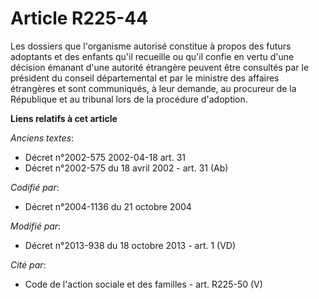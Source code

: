 # Article R225-44

Les dossiers que l'organisme autorisé constitue à propos des futurs adoptants et des enfants qu'il recueille ou qu'il confie
en vertu d'une décision émanant d'une autorité étrangère peuvent être consultés par le président du conseil départemental et
par le ministre des affaires étrangères et sont communiqués, à leur demande, au procureur de la République et au tribunal
lors de la procédure d'adoption.

**Liens relatifs à cet article**

_Anciens textes_:

  - Décret n°2002-575 2002-04-18 art. 31
  - Décret n°2002-575 du 18 avril 2002 - art. 31 (Ab)

_Codifié par_:

  - Décret n°2004-1136 du 21 octobre 2004

_Modifié par_:

  - Décret n°2013-938 du 18 octobre 2013 - art. 1 (VD)

_Cité par_:

  - Code de l'action sociale et des familles - art. R225-50 (V)
